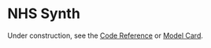 # NHS Synth

Under construction, see the [Code Reference](reference/cli/index.md) or [Model Card](model_card.md).
